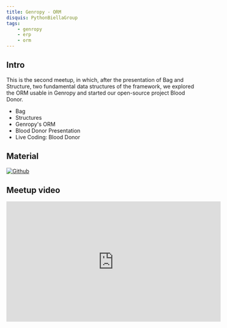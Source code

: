 ```yaml
---
title: Genropy - ORM
disquis: PythonBiellaGroup
tags:
    - genropy
    - erp
    - orm
---
```

## Intro

This is the second meetup, in which, after the presentation of Bag and Structure, two fundamental data structures of the framework, we explored the ORM usable in Genropy and started our open-source project Blood Donor.

* Bag
* Structures
* Genropy's ORM
* Blood Donor Presentation
* Live Coding: Blood Donor

## Material

[![Github](https://img.shields.io/badge/GitHub-181717.svg?style=for-the-badge&logo=GitHub&logoColor=white)](https://github.com/PythonBiellaGroup/MaterialeSerate/tree/master/Genropy/02)

## Meetup video

<iframe width="560" height="315" src="https://www.youtube.com/embed/2gvczHiKFy0?si=t7WEoVntSy7x8cqr" title="YouTube video player" frameborder="0" allow="accelerometer; autoplay; clipboard-write; encrypted-media; gyroscope; picture-in-picture; web-share" allowfullscreen></iframe>